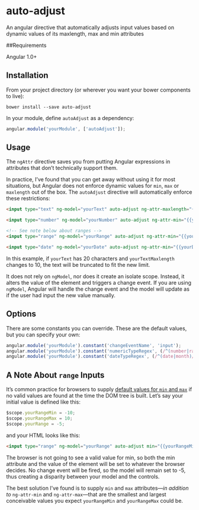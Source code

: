 auto-adjust
===========

An angular directive that automatically adjusts input values based on dynamic values of its maxlength, max and min attributes

##Requirements

Angular 1.0+

## Installation

From your project directory (or wherever you want your bower components to live):

```shell
bower install --save auto-adjust
```

In your module, define `autoAdjust` as a dependency:

```javascript
angular.module('yourModule', ['autoAdjust']);
```

## Usage

The `ngAttr` directive saves you from putting Angular expressions in attributes that don’t technically support them.

In practice, I’ve found that you can get away without using it for most situations, but Angular does not enforce dynamic values for `min`, `max` or `maxlength` out of the box. The `autoAdjust` directive will automatically enforce these restrictions:

```html
<input type="text" ng-model="yourText" auto-adjust ng-attr-maxlength="{{yourTextMaxlength}}">

<input type="number" ng-model="yourNumber" auto-adjust ng-attr-min="{{yourNumberMin}}" ng-attr-max="{{yourNumberMax}}">

<!-- See note below about ranges -->
<input type="range" ng-model="yourRange" auto-adjust ng-attr-min="{{yourRangeMin}}" ng-attr-max="{{yourRangeMax}}" min="-10000" max="10000">

<input type="date" ng-model="yourDate" auto-adjust ng-attr-min="{{yourDateMin}}" ng-attr-max="{{yourDateMax}}">
```

In this example, if `yourText` has 20 characters and `yourTextMaxlength` changes to 10, the text will be truncated to fit the new limit.

It does not rely on `ngModel`, nor does it create an isolate scope. Instead, it alters the value of the element and triggers a change event. If you are using `ngModel`, Angular will handle the change event and the model will update as if the user had input the new value manually.

## Options

There are some constants you can override. These are the default values, but you can specify your own:

```javascript
angular.module('yourModule').constant('changeEventName', 'input');
angular.module('yourModule').constant('numericTypeRegex', (/^(number|range)/));
angular.module('yourModule').constant('dateTypeRegex', (/^(date|month)/));
```

## A Note About `range` Inputs

It’s common practice for browsers to supply [default values for `min` and `max`](https://developer.mozilla.org/en-US/docs/Web/HTML/Element/Input) if no valid values are found at the time the DOM tree is built. Let’s say your initial value is defined like this:

```javascript
$scope.yourRangeMin = -10;
$scope.yourRangeMax = 10;
$scope.yourRange = -5;
```

and your HTML looks like this:

```html
<input type="range" ng-model="yourRange" auto-adjust min="{{yourRangeMin}}" max="{{yourRangeMax}}">
```

The browser is not going to see a valid value for min, so both the min attribute and the value of the element will be set to whatever the browser decides. No change event will be fired, so the model will remain set to -5, thus creating a disparity between your model and the controls.

The best solution I’ve found is to supply `min` and `max` attributes—*in addition to* `ng-attr-min` and `ng-attr-max`—that are the smallest and largest conceivable values you expect `yourRangeMin` and `yourRangeMax` could be.
